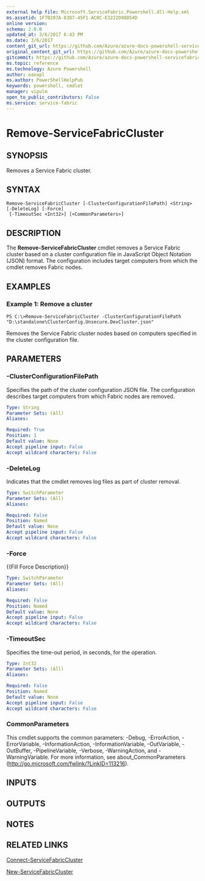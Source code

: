 ```yaml
---
external help file: Microsoft.ServiceFabric.Powershell.dll-Help.xml
ms.assetid: 1F7B207A-83D7-45F1-AC0C-E3222D98D54D
online version: 
schema: 2.0.0
updated_at: 3/6/2017 6:43 PM
ms.date: 3/6/2017
content_git_url: https://github.com/Azure/azure-docs-powershell-servicefabric/blob/live/Service-Fabric-cmdlets/ServiceFabric/vlatest/Remove-ServiceFabricCluster.md
original_content_git_url: https://github.com/Azure/azure-docs-powershell-servicefabric/blob/live/Service-Fabric-cmdlets/ServiceFabric/vlatest/Remove-ServiceFabricCluster.md
gitcommit: https://github.com/Azure/azure-docs-powershell-servicefabric/blob/ffcf8444837861c6001f2d5cae123000f4dd6044/Service-Fabric-cmdlets/ServiceFabric/vlatest/Remove-ServiceFabricCluster.md
ms.topic: reference
ms.technology: Azure Powershell
author: oanapl
ms.author: PowerShellHelpPub
keywords: powershell, cmdlet
manager: vipulm
open_to_public_contributors: False
ms.service: service-fabric
---
```


# Remove-ServiceFabricCluster

## SYNOPSIS
Removes a Service Fabric cluster.

## SYNTAX

```
Remove-ServiceFabricCluster [-ClusterConfigurationFilePath] <String> [-DeleteLog] [-Force]
 [-TimeoutSec <Int32>] [<CommonParameters>]
```

## DESCRIPTION
The **Remove-ServiceFabricCluster** cmdlet removes a Service Fabric cluster based on a cluster configuration file in JavaScript Object Notation (JSON) format.
The configuration includes target computers from which the cmdlet removes Fabric nodes.

## EXAMPLES

### Example 1: Remove a cluster
```
PS C:\>Remove-ServiceFabricCluster -ClusterConfigurationFilePath "D:\standalone\ClusterConfig.Unsecure.DevCluster.json"
```

Removes the Service Fabric cluster nodes based on computers specified in the cluster configuration file.

## PARAMETERS

### -ClusterConfigurationFilePath
Specifies the path of the cluster configuration JSON file.
The configuration describes target computers from which Fabric nodes are removed.

```yaml
Type: String
Parameter Sets: (All)
Aliases: 

Required: True
Position: 1
Default value: None
Accept pipeline input: False
Accept wildcard characters: False
```

### -DeleteLog
Indicates that the cmdlet removes log files as part of cluster removal.

```yaml
Type: SwitchParameter
Parameter Sets: (All)
Aliases: 

Required: False
Position: Named
Default value: None
Accept pipeline input: False
Accept wildcard characters: False
```

### -Force
{{Fill Force Description}}

```yaml
Type: SwitchParameter
Parameter Sets: (All)
Aliases: 

Required: False
Position: Named
Default value: None
Accept pipeline input: False
Accept wildcard characters: False
```

### -TimeoutSec
Specifies the time-out period, in seconds, for the operation.

```yaml
Type: Int32
Parameter Sets: (All)
Aliases: 

Required: False
Position: Named
Default value: None
Accept pipeline input: False
Accept wildcard characters: False
```

### CommonParameters
This cmdlet supports the common parameters: -Debug, -ErrorAction, -ErrorVariable, -InformationAction, -InformationVariable, -OutVariable, -OutBuffer, -PipelineVariable, -Verbose, -WarningAction, and -WarningVariable. For more information, see about_CommonParameters (http://go.microsoft.com/fwlink/?LinkID=113216).

## INPUTS

## OUTPUTS

## NOTES

## RELATED LINKS

[Connect-ServiceFabricCluster](xref:ServiceFabric/vlatest/Connect-ServiceFabricCluster.md)

[New-ServiceFabricCluster](xref:ServiceFabric/vlatest/New-ServiceFabricCluster.md)
